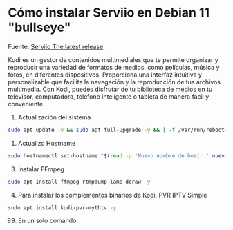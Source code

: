 # Cómo instalar Serviio en Debian 11 "bullseye"
Fuente: [Serviio The latest release](https://serviio.org/download)

Kodi es un gestor de contenidos multimediales que te permite organizar y reproducir una variedad de formatos de medios, como películas, música y fotos, en diferentes dispositivos. Proporciona una interfaz intuitiva y personalizable que facilita la navegación y la reproducción de tus archivos multimedia. Con Kodi, puedes disfrutar de tu biblioteca de medios en tu televisor, computadora, teléfono inteligente o tableta de manera fácil y conveniente.

1. Actualización del sistema

```bash
sudo apt update -y && sudo apt full-upgrade -y && [ -f /var/run/reboot-required ] && sudo reboot -f
```
1. Actualizo Hostname

```bash
sudo hostnamectl set-hostname "$(read -p 'Nuevo nombre de host: ' nuevo_nombre && echo $nuevo_nombre)" && sudo reboot
```
3. Instalar FFmpeg

```bash
sudo apt install ffmpeg rtmpdump lame dcraw -y
```
4. Para instalar los complementos binarios de Kodi, PVR IPTV Simple

```bash
sudo apt install kodi-pvr-mythtv -y
```


99. En un solo comando.
```bash


```
